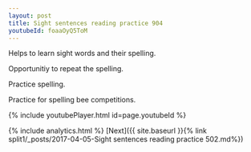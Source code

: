 ```yaml
---
layout: post
title: Sight sentences reading practice 904
youtubeId: foaaOyQ5ToM
---
```

 
 
Helps to learn sight words and their spelling.

Opportunitiy to repeat the spelling. 

Practice spelling. 
 
Practice for spelling bee competitions. 
 
{% include youtubePlayer.html id=page.youtubeId %}
 
 
{% include analytics.html %} 
[Next]({{ site.baseurl }}{% link  split1/_posts/2017-04-05-Sight sentences reading practice 502.md%})
 
